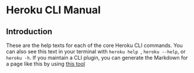 Heroku CLI Manual
=================

## Introduction
These are the help texts for each of the core Heroku CLI commands. You can also see this text in your terminal with `heroku help `, `heroku --help`, or `heroku -h`. If you maintain a CLI plugin, you can generate the Markdown for a page like this by using [this tool](http://github.com/heroku/heroku-plugin-readme-generator)

